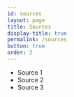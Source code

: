 ```yaml
---
id: sources
layout: page
title: Sources
display-title: true
permalink: /sources
button: true
order: 2
---
```


* Source 1
* Source 2
* Source 3
